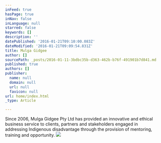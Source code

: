 ```yaml
---
inFeed: true
hasPage: true
inNav: false
inLanguage: null
starred: false
keywords: []
description: ''
datePublished: '2016-01-21T09:10:00.083Z'
dateModified: '2016-01-21T09:09:54.831Z'
title: Mulga Gidgee
author: []
sourcePath: _posts/2016-01-11-3bdbc35b-d363-462b-b76f-491901b7d841.md
published: true
authors: []
publisher:
  name: null
  domain: null
  url: null
  favicon: null
url: home/index.html
_type: Article

---
```

Since 2006, Mulga Gidgee Pty 
Ltd has provided an innovative and ethical business service to clients, 
partners and stakeholders engaged in addressing Indigenous disadvantage 
through the provision of mentoring, training and opportunity.
![](https://the-grid-user-content.s3-us-west-2.amazonaws.com/0966fcbc-6fd2-4097-9dc8-01c14841c33f.png)